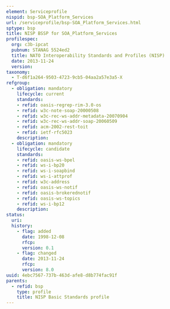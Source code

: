 ```yaml
---
element: Serviceprofile
nispid: bsp-SOA_Platform_Services
url: /serviceprofile/bsp-SOA_Platform_Services.html
sptype: bsp
title: NISP BSSP for SOA_Platform_Services
profilespec:
  org: c3b-ipcat
  pubnum: STANAG 5524ed2
  title: NATO Interoperability Standards and Profiles (NISP)
  date: 2013-11-24
  version: 
taxonomy:
  - T-d6f1a264-9503-4723-9cb5-04aa2a57e3a5-X
refgroup:
  - obligation: mandatory
    lifecycle: current
    standards: 
    - refid: oasis-regrep-rim-3.0-os
    - refid: w3c-note-soap-20000508
    - refid: w3c-rec-ws-addr-metadata-20070904
    - refid: w3c-rec-ws-addr-soap-20060509
    - refid: acm-2002-rest-toit
    - refid: ietf-rfc5023
    description: 
  - obligation: mandatory
    lifecycle: candidate
    standards: 
    - refid: oasis-ws-bpel
    - refid: ws-i-bp20
    - refid: ws-i-soapbind
    - refid: ws-i-attprof
    - refid: w3c-address
    - refid: oasis-ws-notif
    - refid: oasis-brokerednotif
    - refid: oasis-ws-topics
    - refid: ws-i-bp12
    description: 
status:
  uri: 
  history: 
    - flag: added
      date: 1998-12-08
      rfcp: 
      version: 0.1
    - flag: changed
      date: 2013-11-24
      rfcp: 
      version: 8.0
uuid: 4ebc7567-737b-463d-afe8-d8b774fac91f
parents:
  - refid: bsp
    type: profile
    title: NISP Basic Standards profile
---
```

